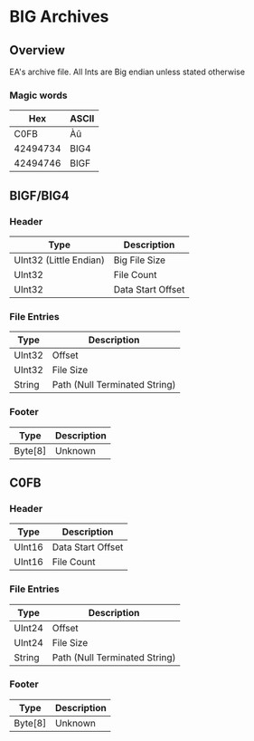# BIG Archives
## Overview
EA's archive file.
All Ints are Big endian unless stated otherwise

### Magic words
|    Hex   |   ASCII  |
|----------|----------|
| C0FB     | Àû       |
| 42494734 | BIG4     |
| 42494746 | BIGF     |

## BIGF/BIG4
### Header
|    Type   |   Description  |
|----------|----------|
| UInt32 (Little Endian)     | Big File Size       |
| UInt32 | File Count      |
| UInt32 | Data Start Offset     |

### File Entries
|    Type   |   Description  |
|----------|----------|
| UInt32     | Offset       |
| UInt32 | File Size      |
| String | Path (Null Terminated String)     |

### Footer
|    Type   |   Description  |
|----------|----------|
| Byte[8]     | Unknown       |

## C0FB
### Header
|    Type   |   Description  |
|----------|----------|
| UInt16 | Data Start Offset      |
| UInt16 | File Count     |

### File Entries
|    Type   |   Description  |
|----------|----------|
| UInt24     | Offset       |
| UInt24 | File Size      |
| String | Path (Null Terminated String)     |

### Footer
|    Type   |   Description  |
|----------|----------|
| Byte[8]     | Unknown       |
